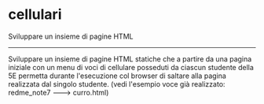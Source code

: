 # cellulari
Sviluppare un insieme di pagine HTML


--------------------------------
Sviluppare un insieme di pagine HTML statiche che a partire da una pagina iniziale con un menu di voci di cellulare posseduti da ciascun studente della 5E permetta durante l'esecuzione col browser di saltare alla pagina realizzata dal singolo studente.
(vedi l'esempio voce già realizzato: redme_note7 ---> curro.html)

